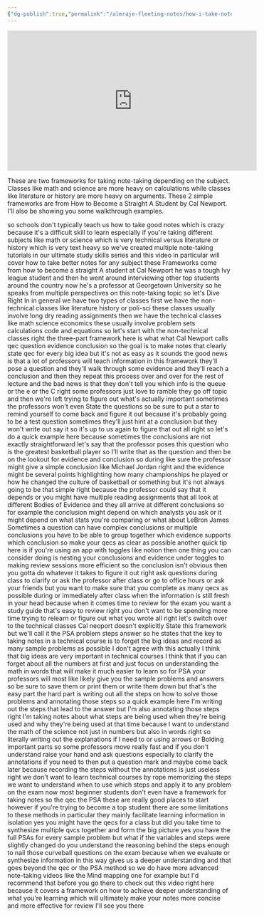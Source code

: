 ```yaml
---
{"dg-publish":true,"permalink":"/almraje-fleeting-notes/how-i-take-notes-for-different-subjects-you-tube/"}
---
```



<iframe width="560" height="315" src="https://www.youtube.com/embed/uH2-I43kA7I" title="YouTube video player" frameborder="0" allow="accelerometer; autoplay; clipboard-write; encrypted-media; gyroscope; picture-in-picture" allowfullscreen></iframe>

These are two frameworks for taking note-taking depending on the subject. Classes like math and science are more heavy on calculations while classes like literature or history are more heavy on arguments. These 2 simple frameworks are from How to Become a Straight A Student by Cal Newport. I'll also be showing you some walkthrough examples. 

so schools don't typically teach us how  to take good notes which is crazy  because it's a difficult skill to learn  especially if you're taking different  subjects like math or science which is  very technical versus literature or  history which is very text heavy so  we've created multiple note-taking  tutorials in our ultimate study skills  series and this video in particular will  cover how to take better notes for any  subject these Frameworks come from how  to become a straight A student at Cal  Newport he was a tough Ivy league  student and then he went around  interviewing other top students around  the country now he's a professor at  Georgetown University so he speaks from  multiple perspectives on this  note-taking topic so let's Dive Right In  in general we have two types of classes  first we have the non-technical classes  like literature history or poli-sci  these classes usually involve long dry  reading assignments then we have the  technical classes like math science  economics these usually involve problem  sets calculations code and equations so  let's start with the non-technical  classes right the three-part framework  here is what what Cal Newport calls qec  question evidence conclusion so the goal  is to make notes that clearly state qec  for every big idea but it's not as easy  as it sounds the good news is that a lot  of professors will teach information in  this framework they'll pose a question  and they'll walk through some evidence  and they'll reach a conclusion and then  they repeat this process over and over  for the rest of lecture and the bad news  is that they don't tell you which info  is the queue or the e or the C right  some professors just love to ramble they  go off topic and then we're left trying  to figure out what's actually important  sometimes the professors won't even  State the questions so be sure to put a  star to remind yourself to come back and  figure it out because it's probably  going to be a test question sometimes  they'll just hint at a conclusion but  they won't write out say it so it's up  to us again to figure that out all right  so let's do a quick example here because  sometimes the conclusions are not  exactly straightforward let's say that  the professor poses this question who is  the greatest basketball player so I'll  write that as the question and then be  on the lookout for evidence and  conclusion so during like sure the  professor might give a simple conclusion  like Michael Jordan right and the  evidence might be several points  highlighting how many championships he  played or how he changed the culture of  basketball or something but it's not  always going to be that simple right  because the professor could say that it  depends or you might have multiple  reading assignments that all look at  different Bodies of Evidence and they  all arrive at different conclusions so  for example the conclusion might depend  on which analysts you ask or it might  depend on what stats you're comparing or  what about LeBron James Sometimes a  question can have complex conclusions or  multiple conclusions you have to be able  to group together which evidence  supports which conclusion so make your  qecs as clear as possible another quick  tip here is if you're using an app with  toggles like notion then one thing you  can consider doing is nesting your  conclusions and evidence under toggles  to making review sessions more efficient  so the conclusion isn't obvious then you  gotta do whatever it takes to figure it  out right ask questions during class to  clarify or ask the professor after class  or go to office hours or ask your  friends but you want to make sure that  you complete as many qecs as possible  during or immediately after class when  the information is still fresh in your  head because when it comes time to  review for the exam you want a study  guide that's easy to review right you  don't want to be spending more time  trying to relearn or figure out what you  wrote all right let's switch over to the  technical classes Cal neoport doesn't  explicitly State this framework but  we'll call it the PSA problem steps  answer so he states that the key to  taking notes in a technical course is to  forget the big ideas and record as many  sample problems as possible I don't  agree with this actually I think that  big ideas are very important in  technical courses I think that if you  can forget about all the numbers at  first and just focus on understanding  the math in words that will make it much  easier to learn so for PSA your  professors will most like likely give  you the sample problems and answers so  be sure to save them or print them or  write them down but that's the easy part  the hard part is writing out all the  steps on how to solve those problems and  annotating those steps  so a quick example here I'm writing out  the steps that lead to the answer but  I'm also annotating those steps right  I'm taking notes about what steps are  being used when they're being used and  why they're being used at that time  because I want to understand the math of  the science not just in numbers but also  in words right so literally writing out  the explanations if I need to or using  arrows or Bolding important parts so  some professors move really fast and if  you don't understand raise your hand and  ask questions especially to clarify the  annotations if you need to then put a  question mark and maybe come back later  because recording the steps without the  annotations is just useless right we  don't want to learn technical courses by  rope memorizing the steps we want to  understand when to use which steps and  apply it to any problem on the exam now  most beginner students don't even have a  framework for taking notes so the qec  the PSA these are really good places to  start however if you're trying to become  a top student there are some limitations  to these methods in particular they  mainly facilitate learning information  in isolation yes you might have the qecs  for a class but did you take time to  synthesize multiple qvcs together and  form the big picture yes you have the  full PSAs for every sample problem but  what if the variables and steps were  slightly changed do you understand the  reasoning behind the steps enough to  nail those curveball questions on the  exam because when we evaluate or  synthesize information in this way gives  us a deeper understanding and that goes  beyond the qec or the PSA method so we  do have more advanced note-taking videos  like the Mind mapping one for example  but I'd recommend that before you go  there to check out this video right here  because it covers a framework on how to  achieve deeper understanding of what  you're learning which will ultimately  make your notes more concise and more  effective for review I'll see you there





























































































































































































































































































































































